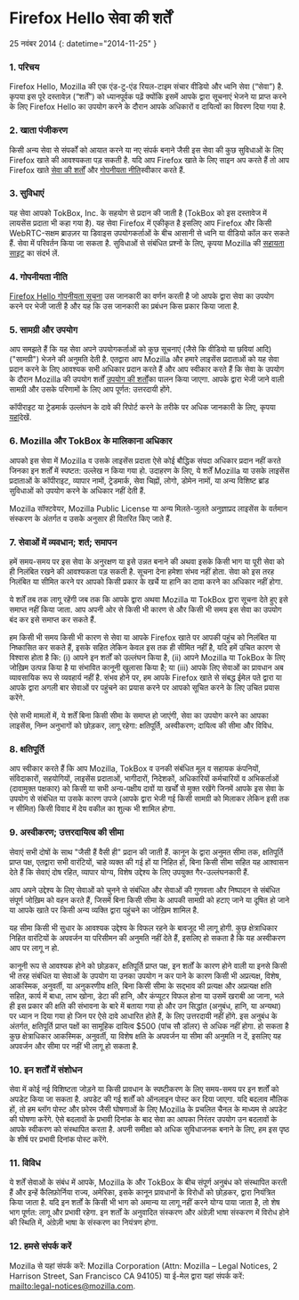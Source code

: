 # Firefox Hello सेवा की शर्तें

25 नवंबर 2014
{: datetime="2014-11-25" }

### 1. परिचय 

Firefox Hello, Mozilla की एक एंड-टु-एंड रियल-टाइम संचार वीडियो और ध्वनि सेवा (“सेवा”) है.  कृपया इस पूरे दस्तावेज़ (“शर्तें”) को ध्यानपूर्वक पढ़ें क्योंकि इसमें आपके द्वारा सूचनाएं भेजने या प्राप्त करने के लिए Firefox Hello का उपयोग करने के दौरान आपके अधिकारों व दायित्वों का विवरण दिया गया है.

### 2. खाता पंजीकरण

किसी अन्य सेवा से संपर्कों को आयात करने या नए संपर्क बनाने जैसी इस सेवा की कुछ सुविधाओं के लिए Firefox खाते की आवश्यकता पड़ सकती है.  यदि आप Firefox खाते के लिए साइन अप करते हैं तो आप Firefox खाते [सेवा की शर्तों](https://www.mozilla.org/en-US/about/legal/terms/services) और [गोपनीयता नीति](https://www.mozilla.org/en-US/privacy/firefox-cloud)स्वीकार करते हैं.

### 3. सुविधाएं

यह सेवा आपको TokBox, Inc. के सहयोग से प्रदान की जाती है (TokBox को इस दस्तावेज में लायसेंस प्रदाता भी कहा गया है).  यह सेवा Firefox में एकीकृत है इसलिए आप Firefox और किसी WebRTC-सक्षम ब्राउज़र या डिवाइस उपयोगकर्ताओं के बीच आसानी से ध्वनि या वीडियो कॉल कर सकते हैं.  सेवा में परिवर्तन किया जा सकता है.  सुविधाओं से संबंधित प्रश्नों के लिए, कृपया Mozilla की [सहायता साइट](https://support.mozilla.org/products/firefox) का संदर्भ लें. 

### 4. गोपनीयता नीति

[Firefox Hello गोपनीयता सूचना](https://www.mozilla.org/privacy/) उस जानकारी का वर्णन करती है जो आपके द्वारा सेवा का उपयोग करने पर भेजी जाती है और यह कि उस जानकारी का प्रबंधन किस प्रकार किया जाता है.

### 5. सामग्री और उपयोग 

आप समझते हैं कि यह सेवा अपने उपयोगकर्ताओं को कुछ सूचनाएं (जैसे कि वीडियो या छवियां आदि) ("सामग्री") भेजने की अनुमति देती है.  एतद्वारा आप Mozilla और हमारे लाइसेंस प्रदाताओं को यह सेवा प्रदान करने के लिए आवश्यक सभी अधिकार प्रदान करते हैं और आप स्वीकार करते हैं कि सेवा के उपयोग के दौरान Mozilla की उपयोग शर्तों [उपयोग की शर्तों](https://www.mozilla.org/about/legal/acceptable-use)का पालन किया जाएगा. आपके द्वारा भेजी जाने वाली सामग्री और उसके परिणामों के लिए आप पूर्णत: उत्तरदायी होंगे. 

कॉपीराइट या ट्रेडमार्क उल्लंघन के दावे की रिपोर्ट करने के तरीके पर अधिक जानकारी के लिए, कृपया [यहां](https://www.mozilla.org/about/legal/report-abuse/)देखें.

### 6. Mozilla और TokBox के मालिकाना अधिकार

आपको इस सेवा में Mozilla व उसके लाइसेंस प्रदाता ऐसे कोई बौद्धिक संपदा अधिकार प्रदान नहीं करते जिनका इन शर्तों में स्पष्टत: उल्लेख न किया गया हो.  उदाहरण के लिए, ये शर्तें Mozilla या उसके लाइसेंस प्रदाताओं के कॉपीराइट, व्यापार नामों, ट्रेडमार्क, सेवा चिह्नों, लोगो, डोमेन नामों, या अन्य विशिष्ट ब्रांड सुविधाओं को उपयोग करने के अधिकार नहीं देती हैं.  

Mozilla सॉफ्टवेयर, Mozilla Public License या अन्य मिलते-जुलते अनुज्ञाप्रद लाइसेंस के वर्तमान संस्करण के अंतर्गत व उसके अनुसार ही वितरित किए जाते हैं.

### 7. सेवाओं में व्यवधान; शर्त; समापन

हमें समय-समय पर इस सेवा के अनुरक्षण या इसे उन्नत बनाने की अथवा इसके किसी भाग या पूरी सेवा को ही निलंबित रखने की आवश्यकता पड़ सकती है. सूचना देना हमेशा संभव नहीं होता. सेवा को इस तरह निलंबित या सीमित करने पर आपको किसी प्रकार के खर्चे या हानि का दावा करने का अधिकार नहीं होगा.

ये शर्तें तब तक लागू रहेंगी जब तक कि आपके द्वारा अथवा Mozilla या TokBox द्वारा सूचना देते हुए इसे समाप्त नहीं किया जाता. आप अपनी ओर से किसी भी कारण से और किसी भी समय इस सेवा का उपयोग बंद कर इसे समाप्त कर सकते हैं.

हम किसी भी समय किसी भी कारण से सेवा या आपके Firefox खाते पर आपकी पहुंच को निलंबित या निष्कासित कर सकते हैं, इसके सहित लेकिन केवल इस तक ही सीमित नहीं है, यदि हमें उचित कारण से विश्वास होता है कि: (i) आपने इन शर्तों को उल्लंघन किया है, (ii) आपने Mozilla या TokBox के लिए जोख़िम उत्पन्न किया है या संभावित कानूनी खुलासा किया है; या (iii) आपके लिए सेवाओं का प्रावधान अब व्यावसायिक रूप से व्यवहार्य नहीं है. संभव होने पर, हम आपके Firefox खाते से संबद्ध ईमेल पते द्वारा या आपके द्वारा अगली बार सेवाओं पर पहुंचने का प्रयास करने पर आपको सूचित करने के लिए उचित प्रयास करेंगे.

ऐसे सभी मामलों में, ये शर्तें बिना किसी सीमा के समाप्त हो जाएंगी, सेवा का उपयोग करने का आपका लाइसेंस, निम्न अनुभागों को छोड़कर, लागू रहेगा: क्षतिपूर्ति, अस्वीकरण; दायित्व की सीमा और विविध.

### 8. क्षतिपूर्ति

आप स्वीकार करते हैं कि आप Mozilla, TokBox व उनकी संबंधित मूल व सहायक कंपनियों,  संविदाकारों, सहयोगियों, लाइसेंस प्रदाताओं, भागीदारों, निदेशकों, अधिकारियों कर्मचारियों व अभिकर्ताओं (दावामुक्त पक्षकार) को किसी या सभी अन्य-पक्षीय दावों या खर्चों से मुक्त रखेंगे जिनमें आपके इस सेवा के उपयोग से संबंधित या उसके कारण उपजे (आपके द्वारा भेजी गई किसी सामग्री को मिलाकर लेकिन इसी तक न सीमित) किसी विवाद में देय वकील का शुल्क भी शामिल होगा.

### 9. अस्वीकरण; उत्तरदायित्व की सीमा

सेवाएं सभी दोषों के साथ "जैसी हैं वैसी ही"  प्रदान की जाती हैं. कानून के द्वारा अनुमत सीमा तक, क्षतिपूर्ति प्राप्त पक्ष, एतद्वारा सभी वारंटियों, चाहे व्यक्त की गई हों या निहित हों, बिना किसी सीमा सहित यह आश्वासन देते हैं कि सेवाएं दोष रहित, व्यापार योग्य, विशेष उद्देश्य के लिए उपयुक्त गैर-उल्लंघनकारी हैं.

आप अपने उद्देश्य के लिए सेवाओं को चुनने से संबंधित और सेवाओं की गुणवत्ता और निष्पादन से संबंधित संपूर्ण जोख़िम को वहन करते हैं, जिसमें बिना किसी सीमा के आपकी सामग्री को हटाए जाने या दूषित हो जाने या आपके खाते पर किसी अन्य व्यक्ति द्वारा पहुंचने का जोख़िम शामिल है.

यह सीमा किसी भी सुधार के आवश्यक उद्देश्य के विफल रहने के बावजूद भी लागू होगी. कुछ क्षेत्राधिकार निहित वारंटियों के अपवर्जन या परिसीमन की अनुमति नहीं देते हैं, इसलिए हो सकता है कि यह अस्वीकरण आप पर लागू न हो.

कानूनी रूप से आवश्‍यक होने को छोड़कर, क्षतिपूर्ति प्राप्त पक्ष, इन शर्तों के कारण होने वाली या इनसे किसी भी तरह संबंधित या सेवाओं के उपयोग या उनका उपयोग न कर पाने के कारण किसी भी अप्रत्यक्ष, विशेष, आकस्मिक, अनुवर्ती, या अनुकरणीय क्षति, बिना किसी सीमा के सद्भाव की प्रत्यक्ष और अप्रत्यक्ष क्षति सहित, कार्य में बाधा, लाभ खोना, डेटा की हानि, और कंप्‍यूटर विफल होना या उसमें खराबी आ जाना, भले ही इस प्रकार की क्षति की संभावना के बारे में बताया गया हो और उन सिद्धांत (अनुबंध, हानि, या अन्यथा) पर ध्यान न दिया गया हो जिन पर ऐसे दावे आधारित होते हैं, के लिए उत्तरदायी नहीं होंगे. इस अनुबंध के अंतर्गत, क्षतिपूर्ति प्राप्त पक्षों का सामूहिक दायित्व $500 (पांच सौ डॉलर) से अधिक नहीं होगा. हो सकता है कुछ क्षेत्राधिकार आकस्मिक, अनुवर्ती, या विशेष क्षति के अपवर्जन या सीमा की अनुमति न दें, इसलिए यह अपवर्जन और सीमा पर नहीं भी लागू हो सकता है.

### 10. इन शर्तों में संशोधन

सेवा में कोई नई विशिष्टता जोड़ने या किसी प्रावधान के स्पष्टीकरण के लिए समय-समय पर इन शर्तों को अपडेट किया जा सकता है. अपडेट की गई शर्तों को ऑनलाइन पोस्ट कर दिया जाएगा. यदि बदलाव मौलिक हों, तो हम ब्लॉग पोस्ट और फ़ोरम जैसी घोषणाओं के लिए Mozilla के प्रचलित चैनल के माध्यम से अपडेट की घोषणा करेंगे. ऐसे बदलावों के प्रभावी दिनांक के बाद सेवा का आपका निरंतर उपयोग उन बदलावों के आपके स्वीकरण को संस्थापित करता है. अपनी समीक्षा को अधिक सुविधाजनक बनाने के लिए, हम इस पृष्ठ के शीर्ष पर प्रभावी दिनांक पोस्ट करेंगे.

### 11. विविध

ये शर्तें सेवाओं के संबंध में आपके, Mozilla के और TokBox के बीच संपूर्ण अनुबंध को संस्थापित करती हैं और इन्हें कैलिफ़ोर्निया राज्य, अमेरिका, इसके कानून प्रावधानों के विरोधों को छोड़कर, द्वारा नियंत्रित किया जाता है. यदि इन शर्तों के किसी भी भाग को अमान्य या लागू नहीं करने योग्य पाया जाता है, तो शेष भाग पूर्णत: लागू और प्रभावी रहेगा. इन शर्तों के अनुवादित संस्करण और अंग्रेज़ी भाषा संस्करण में विरोध होने की स्थिति में, अंग्रेज़ी भाषा के संस्करण का नियंत्रण होगा.

### 12. हमसे संपर्क करें

Mozilla से यहां संपर्क करें: Mozilla Corporation (Attn: Mozilla – Legal Notices, 2 Harrison Street, San Francisco CA 94105) या ई-मेल द्वारा यहां संपर्क करें: <mailto:legal-notices@mozilla.com>.
